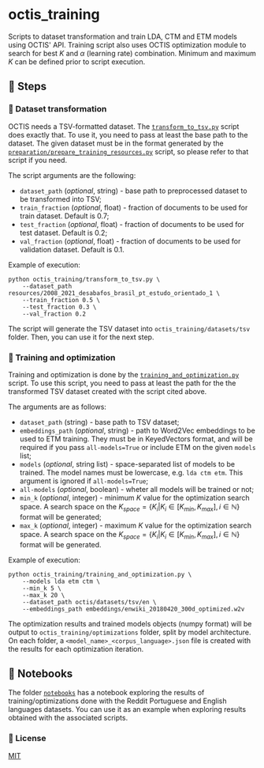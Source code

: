 # octis_training
Scripts to dataset transformation and train LDA, CTM and ETM models using OCTIS' API. Training script also uses OCTIS optimization module to search for best $K$ and $α$ (learning rate) combination. Minimum and maximum $K$ can be defined prior to script execution.

## :paperclip: Steps

### :hammer: Dataset transformation
OCTIS needs a TSV-formatted dataset. The [```transform_to_tsv.py```](./transform_to_tsv.py) script does exactly that. To use it, you need to pass at least the base path to the dataset. The given dataset must be in the format generated by the [```preparation/prepare_training_resources.py```](../preparation/prepare_training_resources.py) script, so please refer to that script if you need.

The script arguments are the following:

* ```dataset_path``` (*optional*, string) - base path to preprocessed dataset to be transformed into TSV;
* ```train_fraction``` (*optional*, float) - fraction of documents to be used for train dataset. Default is $0.7$;
* ```test_fraction``` (*optional*, float) - fraction of documents to be used for test dataset. Default is $0.2$;
* ```val_fraction``` (*optional*, float) - fraction of documents to be used for validation dataset. Default is $0.1$.

Example of execution: 

```shell
python octis_training/transform_to_tsv.py \
    --dataset_path resources/2008_2021_desabafos_brasil_pt_estudo_orientado_1 \
    --train_fraction 0.5 \
    --test_fraction 0.3 \
    --val_fraction 0.2
```

The script will generate the TSV dataset into ```octis_training/datasets/tsv``` folder. Then, you can use it for the next step.

### :telescope: Training and optimization
Training and optimization is done by the [```training_and_optimization.py```](./training_and_optimization.py) script. To use this script, you need to pass at least the path for the the transformed TSV dataset created with the script cited above.

The arguments are as follows:

* ```dataset_path``` (string) - base path to TSV dataset;
* ```embeddings_path``` (*optional*, string) - path to Word2Vec embeddings to be used to ETM training. They must be in KeyedVectors format, and will be required if you pass ```all-models=True``` or include ETM on the given ```models``` list;
* ```models``` (*optional*, string list) - space-separated list of models to be trained. The model names must be lowercase, e.g. ```lda ctm etm```. This argument is ignored if ```all-models=True```;
* ```all-models``` (*optional*, boolean) - wheter all models will be trained or not;
* ```min_k``` (*optional*, integer) - minimum $K$ value for the optimization search space. A search space on the $K_{space}=\{K_i|K_i\in[K_{min}, K_{max}], i\in\mathbb{N}\}$ format will be generated;
* ```max_k``` (*optional*, integer) - maximum $K$ value for the optimization  search space. A search space on the $K_{space}=\{K_i|K_i\in[K_{min}, K_{max}], i\in\mathbb{N}\}$ format will be generated.

Example of execution: 

```shell
python octis_training/training_and_optimization.py \
    --models lda etm ctm \
    --min_k 5 \
    --max_k 20 \
    --dataset_path octis/datasets/tsv/en \
    --embeddings_path embeddings/enwiki_20180420_300d_optimized.w2v
```

The optimization results and trained models objects (numpy format) will be output to ```octis_training/optimizations``` folder, split by model architecture. On each folder, a ```<model_name>_<corpus_language>.json``` file is created with the results for each optimization iteration.

## :notebook_with_decorative_cover: Notebooks
The folder [```notebooks```](./notebooks) has a notebook exploring the results of training/optimizations done with the Reddit Portuguese and English languages datasets. You can use it as an example when exploring results obtained with the associated scripts.

### :pushpin: License
[MIT](../LICENSE)
